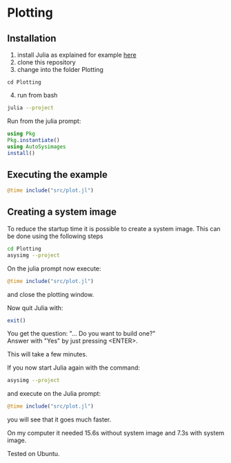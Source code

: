 # Plotting

## Installation
1. install Julia as explained for example [here](https://ufechner7.github.io/2022/08/18/installing-julia.html)
2. clone this repository
3. change into the folder Plotting
```
cd Plotting
```
4. run from bash
```bash
julia --project
```
Run from the julia prompt:
```julia
using Pkg
Pkg.instantiate()
using AutoSysimages
install()
```
## Executing the example
```julia
@time include("src/plot.jl")
```

## Creating a system image
To reduce the startup time it is possible to create a system image. This can be done using the following steps
```bash
cd Plotting
asysimg --project
```
On the julia prompt now execute:
```julia
@time include("src/plot.jl")
```
and close the plotting window.

Now quit Julia with:
```julia
exit()
```
You get the question: "... Do you want to build one?"  
Answer with "Yes" by just pressing \<ENTER\>.

This will take a few minutes.

If you now start Julia again with the command:
```bash
asysimg --project
```
and execute on the Julia prompt:
```julia
@time include("src/plot.jl")
```
you will see that it goes much faster.

On my computer it needed 15.6s without system image and 7.3s with system image.

Tested on Ubuntu.
